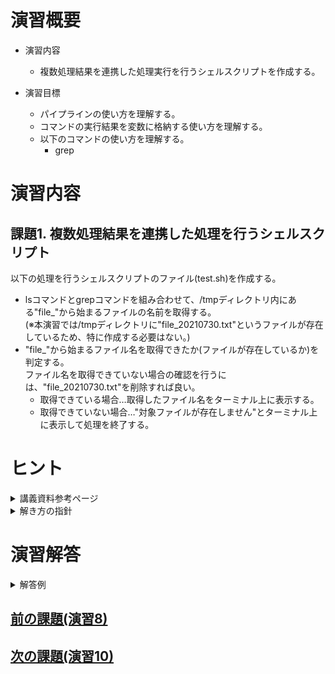 # 演習概要
- 演習内容
  - 複数処理結果を連携した処理実行を行うシェルスクリプトを作成する。

- 演習目標
  - パイプラインの使い方を理解する。
  - コマンドの実行結果を変数に格納する使い方を理解する。
  - 以下のコマンドの使い方を理解する。
    - grep

# 演習内容

## 課題1. 複数処理結果を連携した処理を行うシェルスクリプト

以下の処理を行うシェルスクリプトのファイル(test.sh)を作成する。  
  - lsコマンドとgrepコマンドを組み合わせて、/tmpディレクトリ内にある"file_"から始まるファイルの名前を取得する。  
    (※本演習では/tmpディレクトリに"file_20210730.txt"というファイルが存在しているため、特に作成する必要はない。)
  - "file_"から始まるファイル名を取得できたか(ファイルが存在しているか)を判定する。  
    ファイル名を取得できていない場合の確認を行うには、"file_20210730.txt"を削除すれば良い。
     - 取得できている場合…取得したファイル名をターミナル上に表示する。
     - 取得できていない場合…"対象ファイルが存在しません"とターミナル上に表示して処理を終了する。

# ヒント
<details><summary>講義資料参考ページ</summary><div>

- メタキャラクタ
  - p47～49
</div></details>

<details><summary>解き方の指針</summary><div>

-  シェルスクリプトで使用する判定のやり方は演習8と同じ。  
   本課題では、判定対象の文字列としてコマンドの実行結果を利用する  
</div></details>

# 演習解答  

<details><summary>解答例</summary><div>

## 課題1. 複数処理結果を連携した処理を行うシェルスクリプト  解答例  
シェルスクリプトファイル"test.sh"をエディタから作成し、下記の内容を書き込む。  

``` sh
#!/bin/bash

filename=`ls /tmp | grep file_`
if [ -z $filename  ] ; then
  echo "対象ファイルが存在しません"
  exit 1
else
  echo $filename
fi
```

test.shを実行する。  

```
$ bash test.sh
```

下記のように表示されることを確認。  

```
file_20210730.txt
```

ファイルが存在しない場合の処理を確認するために、下記コマンドを実行して対象ファイルを削除する。  

```
$ rm /tmp/file_20210730.txt
```

test.shを実行する。  

```
$ bash test.sh
```

下記のように表示されることを確認。  

```
対象ファイルが存在しません
```

</div></details>

## [前の課題(演習8)](./演習8.md)
## [次の課題(演習10)](./演習10.md)